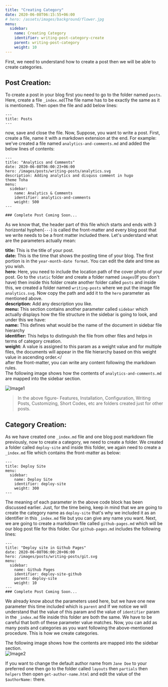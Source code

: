 ```yaml
---
title: "Creating Category"
date: 2020-06-08T06:15:55+06:00
# hero: /assets/images/background/flower.jpg
menu:
  sidebar:
    name: Creating Category
    identifier: writing-post-category-create
    parent: writing-post-category
    weight: 10
---
```



First, we need to understand how to create a post then we will be able to create categories.
## Post Creation:
To create a post in your blog first you need to go to the folder named `posts`. Here, create a file `_index.md`(The file name has to be exactly the same as it is mentioned). Then open the file and add below lines: </br>
    
    ---
    title: Posts
    ---  
now, save and close the file. Now, Suppose, you want to write a post. First, create a file, name it with a markdown extension at the end. For example: we've created a file named `analytics-and-comments.md` and added the below lines of contents: </br>

    ---
    title: "Analytics and Comments"
    date: 2020-06-08T06:00:23+06:00
    hero: /images/posts/writing-posts/analytics.svg
    description: Adding analytics and disquss comment in hugo 
    theme Toha
    menu:
      sidebar:
        name: Analytics & Comments
        identifier: analytics-and-comments
        weight: 500
    ---

    ### Complete Post Coming Soon...

As we know that, the header part of this file which starts and ends with 3 horizontal hyphen(`---`) is called the front-matter and every blog post that we write needs to be a front matter included there. Let's understand what are the parameters actually mean: </br>

**title:** This is the title of your post. </br>
**date:** This is the time that shows the posting time of your blog. The first portion is in the `year-month-date format`. You can edit the date and time as you wish.</br>
**hero:** Here, you need to include the location path of the cover photo of your post. Go to the `static` folder and create a folder named `images`(If you don't have) then inside this folder create another folder called `posts` and inside this, we created a folder named `writing-posts` where we put the image file `analytics.svg`. Now copy the path and add it to the `hero` parameter as mentioned above. </br>
**description:** Add any description you like.</br>
**menu:** This section contains another parameter called `sidebar` which actually displays how the file structure in the sidebar is going to look, and under this we have:</br>
**name:** This defines what would be the name of the document in sidebar file hierarchy </br>
**identifier:** This helps to distinguish the file from other files and helps in terms of category creation. </br>
**weight:** A value is assigned to this param as a weight value and for multiple files, the documents will appear in the file hierarchy based on this weight value in ascending order.</
</br>
after the front-matter, you can write any content following the markdown rules.</br>
The following image shows how the contents of `analytics-and-comments.md` are mapped into the sidebar section. </br>

![Image1](https://dev-to-uploads.s3.amazonaws.com/i/5klx1docgxewhxeo9sgi.png)

> In the above figure- Features, Installation, Configuration, Writing Posts, Customizing, Short Codes, etc are folders created just for other posts.

## Category Creation:
As we have created one `_index.md` file and one blog post markdown file previously, now to create a category, we need to create a folder. We created a folder called `deploy-site` and inside this folder, we again need to create a `_index.md` file which contains the front-matter as below:</br>

```    
---
title: Deploy Site
menu:
  sidebar:
    name: Deploy Site
    identifier: deploy-site
    weight: 300
---
```
The meaning of each parameter in the above code block has been discussed earlier. Just, for the time being, keep in mind that we are going to create the category name as `deploy-site` that's why we included it as an identifier in this `_index.md` file but you can give any name you want. Next, we are going to create a markdown file called `github-pages.md` which will be our blog post file for this folder. Our `github-pages.md` includes the following lines:</br>

```
---
title: "Deploy site in Github Pages"
date: 2020-06-08T06:00:20+06:00
hero: /images/posts/writing-posts/git.svg
menu:
  sidebar:
    name: Github Pages
    identifier: deploy-site-github
    parent: deploy-site
    weight: 10
---
### Complete Post Coming Soon...
```
We already know about the parameters used here, but we have one new parameter this time included which is `parent` and If we notice we will understand that the value of this param and the value of `identifier` param in the `_index.md` file inside this folder are both the same. We have to be careful that both of these parameter value matches. Now, you can add as many posts and categories as you want following the above-mentioned procedure. This is how we create categories. </br>

The following image shows how the contents are mapped into the sidebar section. </br>
![Image2](https://dev-to-uploads.s3.amazonaws.com/i/cso16yy6wf89eywgbufb.png)

If you want to change the default author name from `Jane Doe` to your preferred one then go to the folder called `layouts` then `partials` then `helpers` then open `get-author-name.html` and edit the value of the `$authorName:` there.
